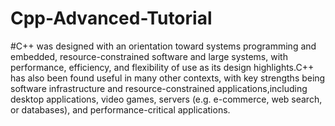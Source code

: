 # Cpp-Advanced-Tutorial

#C++ was designed with an orientation toward systems programming and embedded, resource-constrained software and large systems, with performance, efficiency, and flexibility of use as its design highlights.C++ has also been found useful in many other contexts, with key strengths being software infrastructure and resource-constrained applications,including desktop applications, video games, servers (e.g. e-commerce, web search, or databases), and performance-critical applications.
